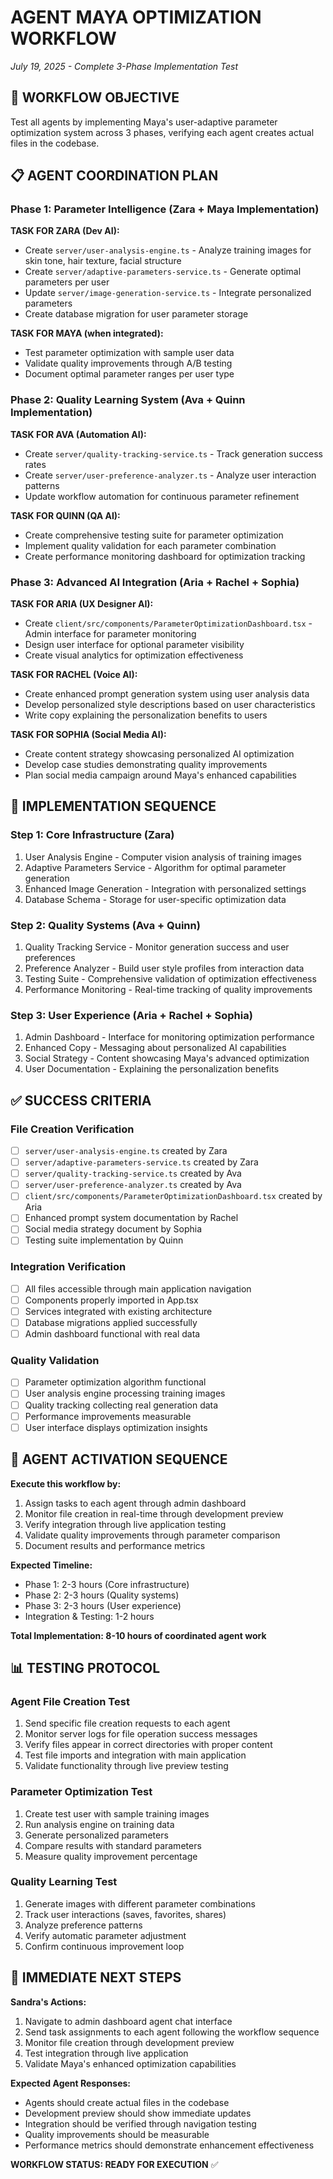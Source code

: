 # AGENT MAYA OPTIMIZATION WORKFLOW
*July 19, 2025 - Complete 3-Phase Implementation Test*

## 🎯 WORKFLOW OBJECTIVE
Test all agents by implementing Maya's user-adaptive parameter optimization system across 3 phases, verifying each agent creates actual files in the codebase.

## 📋 AGENT COORDINATION PLAN

### **Phase 1: Parameter Intelligence (Zara + Maya Implementation)**

**TASK FOR ZARA (Dev AI):**
- Create `server/user-analysis-engine.ts` - Analyze training images for skin tone, hair texture, facial structure
- Create `server/adaptive-parameters-service.ts` - Generate optimal parameters per user
- Update `server/image-generation-service.ts` - Integrate personalized parameters
- Create database migration for user parameter storage

**TASK FOR MAYA (when integrated):**
- Test parameter optimization with sample user data
- Validate quality improvements through A/B testing
- Document optimal parameter ranges per user type

### **Phase 2: Quality Learning System (Ava + Quinn Implementation)**

**TASK FOR AVA (Automation AI):**
- Create `server/quality-tracking-service.ts` - Track generation success rates
- Create `server/user-preference-analyzer.ts` - Analyze user interaction patterns
- Update workflow automation for continuous parameter refinement

**TASK FOR QUINN (QA AI):**
- Create comprehensive testing suite for parameter optimization
- Implement quality validation for each parameter combination
- Create performance monitoring dashboard for optimization tracking

### **Phase 3: Advanced AI Integration (Aria + Rachel + Sophia)**

**TASK FOR ARIA (UX Designer AI):**
- Create `client/src/components/ParameterOptimizationDashboard.tsx` - Admin interface for parameter monitoring
- Design user interface for optional parameter visibility
- Create visual analytics for optimization effectiveness

**TASK FOR RACHEL (Voice AI):**
- Create enhanced prompt generation system using user analysis data
- Develop personalized style descriptions based on user characteristics
- Write copy explaining the personalization benefits to users

**TASK FOR SOPHIA (Social Media AI):**
- Create content strategy showcasing personalized AI optimization
- Develop case studies demonstrating quality improvements
- Plan social media campaign around Maya's enhanced capabilities

## 🔧 IMPLEMENTATION SEQUENCE

### **Step 1: Core Infrastructure (Zara)**
1. User Analysis Engine - Computer vision analysis of training images
2. Adaptive Parameters Service - Algorithm for optimal parameter generation
3. Enhanced Image Generation - Integration with personalized settings
4. Database Schema - Storage for user-specific optimization data

### **Step 2: Quality Systems (Ava + Quinn)**
1. Quality Tracking Service - Monitor generation success and user preferences
2. Preference Analyzer - Build user style profiles from interaction data
3. Testing Suite - Comprehensive validation of optimization effectiveness
4. Performance Monitoring - Real-time tracking of quality improvements

### **Step 3: User Experience (Aria + Rachel + Sophia)**
1. Admin Dashboard - Interface for monitoring optimization performance
2. Enhanced Copy - Messaging about personalized AI capabilities
3. Social Strategy - Content showcasing Maya's advanced optimization
4. User Documentation - Explaining the personalization benefits

## ✅ SUCCESS CRITERIA

### **File Creation Verification**
- [ ] `server/user-analysis-engine.ts` created by Zara
- [ ] `server/adaptive-parameters-service.ts` created by Zara
- [ ] `server/quality-tracking-service.ts` created by Ava
- [ ] `server/user-preference-analyzer.ts` created by Ava
- [ ] `client/src/components/ParameterOptimizationDashboard.tsx` created by Aria
- [ ] Enhanced prompt system documentation by Rachel
- [ ] Social media strategy document by Sophia
- [ ] Testing suite implementation by Quinn

### **Integration Verification**
- [ ] All files accessible through main application navigation
- [ ] Components properly imported in App.tsx
- [ ] Services integrated with existing architecture
- [ ] Database migrations applied successfully
- [ ] Admin dashboard functional with real data

### **Quality Validation**
- [ ] Parameter optimization algorithm functional
- [ ] User analysis engine processing training images
- [ ] Quality tracking collecting real generation data
- [ ] Performance improvements measurable
- [ ] User interface displays optimization insights

## 🚀 AGENT ACTIVATION SEQUENCE

**Execute this workflow by:**
1. Assign tasks to each agent through admin dashboard
2. Monitor file creation in real-time through development preview
3. Verify integration through live application testing
4. Validate quality improvements through parameter comparison
5. Document results and performance metrics

**Expected Timeline:**
- Phase 1: 2-3 hours (Core infrastructure)
- Phase 2: 2-3 hours (Quality systems)  
- Phase 3: 2-3 hours (User experience)
- Integration & Testing: 1-2 hours

**Total Implementation: 8-10 hours of coordinated agent work**

## 📊 TESTING PROTOCOL

### **Agent File Creation Test**
1. Send specific file creation requests to each agent
2. Monitor server logs for file operation success messages
3. Verify files appear in correct directories with proper content
4. Test file imports and integration with main application
5. Validate functionality through live preview testing

### **Parameter Optimization Test**
1. Create test user with sample training images
2. Run analysis engine on training data
3. Generate personalized parameters
4. Compare results with standard parameters
5. Measure quality improvement percentage

### **Quality Learning Test**
1. Generate images with different parameter combinations
2. Track user interactions (saves, favorites, shares)
3. Analyze preference patterns
4. Verify automatic parameter adjustment
5. Confirm continuous improvement loop

## 🎯 IMMEDIATE NEXT STEPS

**Sandra's Actions:**
1. Navigate to admin dashboard agent chat interface
2. Send task assignments to each agent following the workflow sequence
3. Monitor file creation through development preview
4. Test integration through live application
5. Validate Maya's enhanced optimization capabilities

**Expected Agent Responses:**
- Agents should create actual files in the codebase
- Development preview should show immediate updates
- Integration should be verified through navigation testing
- Quality improvements should be measurable
- Performance metrics should demonstrate enhancement effectiveness

**WORKFLOW STATUS: READY FOR EXECUTION** ✅
